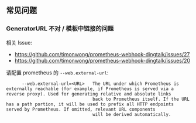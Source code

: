 ## 常见问题

### GeneratorURL 不对 / 模板中链接的问题

相关 Issue:

- https://github.com/timonwong/prometheus-webhook-dingtalk/issues/27
- https://github.com/timonwong/prometheus-webhook-dingtalk/issues/20

请配置 prometheus 的 `--web.external-url`:

```
      --web.external-url=<URL>   The URL under which Prometheus is externally reachable (for example, if Prometheus is served via a reverse proxy). Used for generating relative and absolute links
                                 back to Prometheus itself. If the URL has a path portion, it will be used to prefix all HTTP endpoints served by Prometheus. If omitted, relevant URL components
                                 will be derived automatically.
```
